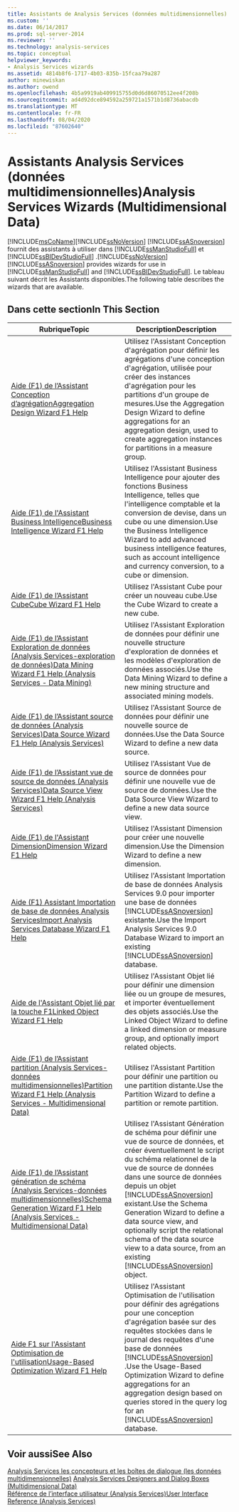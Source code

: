 ```yaml
---
title: Assistants de Analysis Services (données multidimensionnelles) | Microsoft Docs
ms.custom: ''
ms.date: 06/14/2017
ms.prod: sql-server-2014
ms.reviewer: ''
ms.technology: analysis-services
ms.topic: conceptual
helpviewer_keywords:
- Analysis Services wizards
ms.assetid: 4814b8f6-1717-4b03-835b-15fcaa79a287
author: minewiskan
ms.author: owend
ms.openlocfilehash: 4b5a9919ab409915755d0d6d86070512ee4f208b
ms.sourcegitcommit: ad4d92dce894592a259721a1571b1d8736abacdb
ms.translationtype: MT
ms.contentlocale: fr-FR
ms.lasthandoff: 08/04/2020
ms.locfileid: "87602640"
---
```

# <a name="analysis-services-wizards-multidimensional-data"></a><span data-ttu-id="cc1e7-102">Assistants Analysis Services (données multidimensionnelles)</span><span class="sxs-lookup"><span data-stu-id="cc1e7-102">Analysis Services Wizards (Multidimensional Data)</span></span>
  [!INCLUDE[msCoName](../includes/msconame-md.md)]<span data-ttu-id="cc1e7-103">[!INCLUDE[ssNoVersion](../includes/ssnoversion-md.md)] [!INCLUDE[ssASnoversion](../includes/ssasnoversion-md.md)] fournit des assistants à utiliser dans [!INCLUDE[ssManStudioFull](../includes/ssmanstudiofull-md.md)] et [!INCLUDE[ssBIDevStudioFull](../includes/ssbidevstudiofull-md.md)] .</span><span class="sxs-lookup"><span data-stu-id="cc1e7-103">[!INCLUDE[ssNoVersion](../includes/ssnoversion-md.md)] [!INCLUDE[ssASnoversion](../includes/ssasnoversion-md.md)] provides wizards for use in [!INCLUDE[ssManStudioFull](../includes/ssmanstudiofull-md.md)] and [!INCLUDE[ssBIDevStudioFull](../includes/ssbidevstudiofull-md.md)].</span></span> <span data-ttu-id="cc1e7-104">Le tableau suivant décrit les Assistants disponibles.</span><span class="sxs-lookup"><span data-stu-id="cc1e7-104">The following table describes the wizards that are available.</span></span>  
  
## <a name="in-this-section"></a><span data-ttu-id="cc1e7-105">Dans cette section</span><span class="sxs-lookup"><span data-stu-id="cc1e7-105">In This Section</span></span>  
  
|<span data-ttu-id="cc1e7-106">Rubrique</span><span class="sxs-lookup"><span data-stu-id="cc1e7-106">Topic</span></span>|<span data-ttu-id="cc1e7-107">Description</span><span class="sxs-lookup"><span data-stu-id="cc1e7-107">Description</span></span>|  
|-----------|-----------------|  
|[<span data-ttu-id="cc1e7-108">Aide (F1) de l’Assistant Conception d’agrégation</span><span class="sxs-lookup"><span data-stu-id="cc1e7-108">Aggregation Design Wizard F1 Help</span></span>](aggregation-design-wizard-f1-help.md)|<span data-ttu-id="cc1e7-109">Utilisez l'Assistant Conception d'agrégation pour définir les agrégations d'une conception d'agrégation, utilisée pour créer des instances d'agrégation pour les partitions d'un groupe de mesures.</span><span class="sxs-lookup"><span data-stu-id="cc1e7-109">Use the Aggregation Design Wizard to define aggregations for an aggregation design, used to create aggregation instances for partitions in a measure group.</span></span>|  
|[<span data-ttu-id="cc1e7-110">Aide (F1) de l'Assistant Business Intelligence</span><span class="sxs-lookup"><span data-stu-id="cc1e7-110">Business Intelligence Wizard F1 Help</span></span>](business-intelligence-wizard-f1-help.md)|<span data-ttu-id="cc1e7-111">Utilisez l'Assistant Business Intelligence pour ajouter des fonctions Business Intelligence, telles que l'intelligence comptable et la conversion de devise, dans un cube ou une dimension.</span><span class="sxs-lookup"><span data-stu-id="cc1e7-111">Use the Business Intelligence Wizard to add advanced business intelligence features, such as account intelligence and currency conversion, to a cube or dimension.</span></span>|  
|[<span data-ttu-id="cc1e7-112">Aide (F1) de l’Assistant Cube</span><span class="sxs-lookup"><span data-stu-id="cc1e7-112">Cube Wizard F1 Help</span></span>](cube-wizard-f1-help.md)|<span data-ttu-id="cc1e7-113">Utilisez l'Assistant Cube pour créer un nouveau cube.</span><span class="sxs-lookup"><span data-stu-id="cc1e7-113">Use the Cube Wizard to create a new cube.</span></span>|  
|[<span data-ttu-id="cc1e7-114">Aide (F1) de l’Assistant Exploration de données &#40;Analysis Services-exploration de données&#41;</span><span class="sxs-lookup"><span data-stu-id="cc1e7-114">Data Mining Wizard F1 Help &#40;Analysis Services - Data Mining&#41;</span></span>](data-mining-wizard-f1-help-analysis-services-data-mining.md)|<span data-ttu-id="cc1e7-115">Utilisez l'Assistant Exploration de données pour définir une nouvelle structure d'exploration de données et les modèles d'exploration de données associés.</span><span class="sxs-lookup"><span data-stu-id="cc1e7-115">Use the Data Mining Wizard to define a new mining structure and associated mining models.</span></span>|  
|[<span data-ttu-id="cc1e7-116">Aide (F1) de l’Assistant source de données &#40;Analysis Services&#41;</span><span class="sxs-lookup"><span data-stu-id="cc1e7-116">Data Source Wizard F1 Help &#40;Analysis Services&#41;</span></span>](data-source-wizard-f1-help-analysis-services.md)|<span data-ttu-id="cc1e7-117">Utilisez l'Assistant Source de données pour définir une nouvelle source de données.</span><span class="sxs-lookup"><span data-stu-id="cc1e7-117">Use the Data Source Wizard to define a new data source.</span></span>|  
|[<span data-ttu-id="cc1e7-118">Aide (F1) de l’Assistant vue de source de données &#40;Analysis Services&#41;</span><span class="sxs-lookup"><span data-stu-id="cc1e7-118">Data Source View Wizard F1 Help &#40;Analysis Services&#41;</span></span>](data-source-view-wizard-f1-help-analysis-services.md)|<span data-ttu-id="cc1e7-119">Utilisez l'Assistant Vue de source de données pour définir une nouvelle vue de source de données.</span><span class="sxs-lookup"><span data-stu-id="cc1e7-119">Use the Data Source View Wizard to define a new data source view.</span></span>|  
|[<span data-ttu-id="cc1e7-120">Aide (F1) de l'Assistant Dimension</span><span class="sxs-lookup"><span data-stu-id="cc1e7-120">Dimension Wizard F1 Help</span></span>](dimension-wizard-f1-help.md)|<span data-ttu-id="cc1e7-121">Utilisez l'Assistant Dimension pour créer une nouvelle dimension.</span><span class="sxs-lookup"><span data-stu-id="cc1e7-121">Use the Dimension Wizard to define a new dimension.</span></span>|  
|[<span data-ttu-id="cc1e7-122">Aide (F1) Assistant Importation de base de données Analysis Services</span><span class="sxs-lookup"><span data-stu-id="cc1e7-122">Import Analysis Services Database Wizard F1 Help</span></span>](import-analysis-services-database-wizard-f1-help.md)|<span data-ttu-id="cc1e7-123">Utilisez l'Assistant Importation de base de données Analysis Services 9.0 pour importer une base de données [!INCLUDE[ssASnoversion](../includes/ssasnoversion-md.md)] existante.</span><span class="sxs-lookup"><span data-stu-id="cc1e7-123">Use the Import Analysis Services 9.0 Database Wizard to import an existing [!INCLUDE[ssASnoversion](../includes/ssasnoversion-md.md)] database.</span></span>|  
|[<span data-ttu-id="cc1e7-124">Aide de l'Assistant Objet lié par la touche F1</span><span class="sxs-lookup"><span data-stu-id="cc1e7-124">Linked Object Wizard F1 Help</span></span>](linked-object-wizard-f1-help.md)|<span data-ttu-id="cc1e7-125">Utilisez l'Assistant Objet lié pour définir une dimension liée ou un groupe de mesures, et importer éventuellement des objets associés.</span><span class="sxs-lookup"><span data-stu-id="cc1e7-125">Use the Linked Object Wizard to define a linked dimension or measure group, and optionally import related objects.</span></span>|  
|[<span data-ttu-id="cc1e7-126">Aide (F1) de l’Assistant partition &#40;Analysis Services-données multidimensionnelles&#41;</span><span class="sxs-lookup"><span data-stu-id="cc1e7-126">Partition Wizard F1 Help &#40;Analysis Services - Multidimensional Data&#41;</span></span>](partition-wizard-f1-help-analysis-services-multidimensional-data.md)|<span data-ttu-id="cc1e7-127">Utilisez l'Assistant Partition pour définir une partition ou une partition distante.</span><span class="sxs-lookup"><span data-stu-id="cc1e7-127">Use the Partition Wizard to define a partition or remote partition.</span></span>|  
|[<span data-ttu-id="cc1e7-128">Aide (F1) de l’Assistant génération de schéma &#40;Analysis Services-données multidimensionnelles&#41;</span><span class="sxs-lookup"><span data-stu-id="cc1e7-128">Schema Generation Wizard F1 Help &#40;Analysis Services - Multidimensional Data&#41;</span></span>](schema-generation-wizard-f1-help-analysis-services-multidimensional-data.md)|<span data-ttu-id="cc1e7-129">Utilisez l'Assistant Génération de schéma pour définir une vue de source de données, et créer éventuellement le script du schéma relationnel de la vue de source de données dans une source de données depuis un objet [!INCLUDE[ssASnoversion](../includes/ssasnoversion-md.md)] existant.</span><span class="sxs-lookup"><span data-stu-id="cc1e7-129">Use the Schema Generation Wizard to define a data source view, and optionally script the relational schema of the data source view to a data source, from an existing [!INCLUDE[ssASnoversion](../includes/ssasnoversion-md.md)] object.</span></span>|  
|[<span data-ttu-id="cc1e7-130">Aide F1 sur l'Assistant Optimisation de l'utilisation</span><span class="sxs-lookup"><span data-stu-id="cc1e7-130">Usage-Based Optimization Wizard F1 Help</span></span>](usage-based-optimization-wizard-f1-help.md)|<span data-ttu-id="cc1e7-131">Utilisez l'Assistant Optimisation de l'utilisation pour définir des agrégations pour une conception d'agrégation basée sur des requêtes stockées dans le journal des requêtes d'une base de données [!INCLUDE[ssASnoversion](../includes/ssasnoversion-md.md)] .</span><span class="sxs-lookup"><span data-stu-id="cc1e7-131">Use the Usage-Based Optimization Wizard to define aggregations for an aggregation design based on queries stored in the query log for an [!INCLUDE[ssASnoversion](../includes/ssasnoversion-md.md)] database.</span></span>|  
  
## <a name="see-also"></a><span data-ttu-id="cc1e7-132">Voir aussi</span><span class="sxs-lookup"><span data-stu-id="cc1e7-132">See Also</span></span>  
 <span data-ttu-id="cc1e7-133">[Analysis Services les concepteurs et les boîtes de dialogue &#40;les données multidimensionnelles&#41;](analysis-services-designers-and-dialog-boxes-multidimensional-data.md) </span><span class="sxs-lookup"><span data-stu-id="cc1e7-133">[Analysis Services Designers and Dialog Boxes &#40;Multidimensional Data&#41;](analysis-services-designers-and-dialog-boxes-multidimensional-data.md) </span></span>  
 [<span data-ttu-id="cc1e7-134">Référence de l’interface utilisateur &#40;Analysis Services&#41;</span><span class="sxs-lookup"><span data-stu-id="cc1e7-134">User Interface Reference &#40;Analysis Services&#41;</span></span>](user-interface-reference-analysis-services.md)  
  
  
